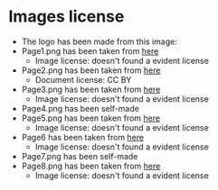 # Images license

- The logo has been made from this image: 
- Page1.png has been taken from [here](https://www.pa.ingv.it/index.php/laboratorio-di-elettronica/)
  - Image license: doesn't found a evident license
- Page2.png has been taken from [here](https://www.researchgate.net/publication/313403550_3D_Modeling_and_Printing_Technologies_in_Neurosurgery)
  - Document license: CC BY
- Page3.png has been taken from [here](https://www.selwynlibraries.co.nz/whats-on/3d-printing)
  - Image license: doesn't found a evident license
- Page4.png has been self-made
- Page5.png has been taken from [here](https://mediaworkhr.com/tornitore-cnc-2/)
  - Image license: doesn't found a evident license
- Page6 has been taken from [here](https://www.cpp.edu/siil/what-we-offer/equipment-training-pages/3d-training.shtml)
  - Image license: doesn't found a evident license
- Page7.png has been self-made
- Page8.png has been taken from [here](https://x.com/EU_Commission/status/1639613604067672065)
  - Image license: doesn't found a evident license
